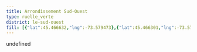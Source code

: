 ```yaml
---
title: Arrondissement Sud-Ouest
type: ruelle_verte
district: le-sud-ouest
fill: [{"lat":45.466632,"lng":-73.579473},{"lat":45.466301,"lng":-73.572092},{"lat":45.472471,"lng":-73.571534},{"lat":45.473494,"lng":-73.570118},{"lat":45.475029,"lng":-73.570032},{"lat":45.471447,"lng":-73.56029},{"lat":45.474818,"lng":-73.55248},{"lat":45.474427,"lng":-73.546171},{"lat":45.47858,"lng":-73.539863},{"lat":45.484959,"lng":-73.537588},{"lat":45.487065,"lng":-73.538232},{"lat":45.488509,"lng":-73.540463},{"lat":45.490314,"lng":-73.550591},{"lat":45.491307,"lng":-73.552394},{"lat":45.493052,"lng":-73.553896},{"lat":45.495398,"lng":-73.555098},{"lat":45.49803,"lng":-73.561642},{"lat":45.495233,"lng":-73.563144},{"lat":45.490028,"lng":-73.567178},{"lat":45.49254,"lng":-73.572371},{"lat":45.486267,"lng":-73.581641},{"lat":45.481062,"lng":-73.589559},{"lat":45.478865,"lng":-73.59297},{"lat":45.477602,"lng":-73.594322},{"lat":45.472952,"lng":-73.596725},{"lat":45.471718,"lng":-73.599386},{"lat":45.467746,"lng":-73.605394},{"lat":45.464224,"lng":-73.613334},{"lat":45.456458,"lng":-73.628998},{"lat":45.452364,"lng":-73.632689},{"lat":45.450829,"lng":-73.629212},{"lat":45.453538,"lng":-73.623462},{"lat":45.456639,"lng":-73.617539},{"lat":45.457903,"lng":-73.613892},{"lat":45.454471,"lng":-73.607068},{"lat":45.447366,"lng":-73.604364},{"lat":45.446704,"lng":-73.606124},{"lat":45.44011,"lng":-73.615737},{"lat":45.43752,"lng":-73.599858},{"lat":45.447156,"lng":-73.590846},{"lat":45.45122,"lng":-73.586469},{"lat":45.453779,"lng":-73.582993},{"lat":45.458114,"lng":-73.580761},{"lat":45.461455,"lng":-73.580718},{"lat":45.465428,"lng":-73.58089},{"lat":45.466692,"lng":-73.580289},{"lat":45.466632,"lng":-73.579473}]
---
```


undefined